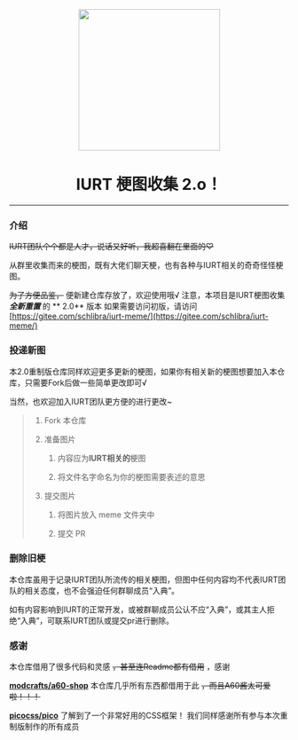 <div align=center>
    <img width="255" height="255" src="#"/>
</div>

<center><h1> IURT 梗图收集  <strong>2.o！ </strong></h1></center>

* * *

### 介绍

~~IURT团队个个都是人才，说话又好听，我超喜翻在里面的♡~~


从群里收集而来的梗图，既有大佬们聊天梗，也有各种与IURT相关的奇奇怪怪梗图。

~~为了方便品鉴，~~ 便新建仓库存放了，欢迎使用哦√
注意，本项目是IURT梗图收集 **_全新重置_** 的 ** 2.0** 版本
如果需要访问初版，请访问[https://gitee.com/schlibra/iurt-meme/](https://gitee.com/schlibra/iurt-meme/)
### 投递新图

本2.0重制版仓库同样欢迎更多更新的梗图，如果你有相关新的梗图想要加入本仓库，只需要Fork后做一些简单更改即可√

当然，也欢迎加入IURT团队更方便的进行更改~

> 1. Fork 本仓库
> 
> 2. 准备图片
>    
>    1. 内容应为**IURT相关的**梗图
>    
>    2. 将文件名字命名为你的梗图需要表述的意思
> 
> 3. 提交图片
>    
>    1. 将图片放入 meme 文件夹中
>    
>    2. 提交 PR

### 删除旧梗

本仓库虽用于记录IURT团队所流传的相关梗图，但图中任何内容均不代表IURT团队的相关态度，也不会强迫任何群聊成员“入典”。

如有内容影响到IURT的正常开发，或被群聊成员公认不应“入典”，或其主人拒绝“入典”，可联系IURT团队或提交pr进行删除。

### 感谢

本仓库借用了很多代码和灵感 ~~，甚至连Readme都有借用~~ ，感谢

**[modcrafts/a60-shop](https://github.com/modcrafts/a60-shop)** 本仓库几乎所有东西都借用于此 ~~，而且A60酱太可爱啦！！！~~ 

**[picocss/pico](https://github.com/picocss/pico/tree/f9e97c0bf430df8fa3f730eb6a6e84f63d4a9b0c)** 了解到了一个非常好用的CSS框架！
我们同样感谢所有参与本次重制版制作的所有成员
